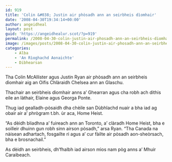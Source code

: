 ```yaml
---
id: 919
title: 'Colin &#038; Justin air phòsadh ann an seirbheis dìomhair'
date: '2008-04-30T19:34:14+00:00'
author: angeidheal
layout: post
guid: 'https://angeidhealur.scot/?p=919'
permalink: /2008-04-30-colin-justin-air-phosadh-ann-an-seirbheis-diomhair/
image: /images/posts/2008-04-30-colin-justin-air-phosadh-ann-an-seirbheis-diomhair.webp
categories:
    - Alba
    - 'An Rìoghachd Aonaichte'
    - Dibhearsan
---
```


Tha Colin McAllister agus Justin Ryan air phòsadh ann an seirbheis dìomhair aig an Oifis Chlàraidh Chelsea ann an Glaschu.

Thachair an seirbheis dìomhair anns a’ Ghearran agus cha robh ach dithis eile an làthair, Elaine agus Georga Ponte.

Thug iad gealladh-pòsaidh dha chèile san Dùbhlachd nuair a bha iad ag obair air a’ phrògram t.bh. ùr aca, Home Heist.

“As dèidh bliadhna a’ fuireach ann an Toronto, a’ clàradh Home Heist, bha e soilleir dhuinn gun robh sinn airson pòsadh,” arsa Ryan. “Tha Canada na nàisean adhartach, fosgailte ri agus a’ cur fàilte air pòsadh aon-sheòrsach, bha e brosnachail.”

As dèidh an seirbheis, dh’fhalbh iad airson mìos nam pòg anns a’ Mhuir Caraibeach.
